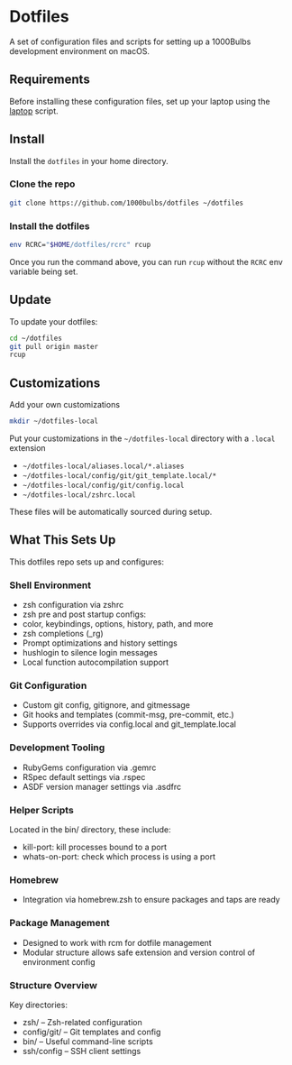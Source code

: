 # Dotfiles

A set of configuration files and scripts for setting up a 1000Bulbs development environment on macOS.

## Requirements

Before installing these configuration files, set up your laptop using the [laptop](https://github.com/1000bulbs/laptop) script.

## Install

Install the `dotfiles` in your home directory.

### Clone the repo

```sh
git clone https://github.com/1000bulbs/dotfiles ~/dotfiles
```

### Install the dotfiles

```sh
env RCRC="$HOME/dotfiles/rcrc" rcup
```

Once you run the command above, you can run `rcup` without the `RCRC` env
variable being set.

## Update

To update your dotfiles:

```sh
cd ~/dotfiles
git pull origin master
rcup
```

## Customizations

Add your own customizations

```sh
mkdir ~/dotfiles-local
```

Put your customizations in the `~/dotfiles-local` directory with a `.local`
extension

- `~/dotfiles-local/aliases.local/*.aliases`
- `~/dotfiles-local/config/git/git_template.local/*`
- `~/dotfiles-local/config/git/config.local`
- `~/dotfiles-local/zshrc.local`

These files will be automatically sourced during setup.

## What This Sets Up

This dotfiles repo sets up and configures:

### Shell Environment

- zsh configuration via zshrc
- zsh pre and post startup configs:
- color, keybindings, options, history, path, and more
- zsh completions (\_rg)
- Prompt optimizations and history settings
- hushlogin to silence login messages
- Local function autocompilation support

### Git Configuration

- Custom git config, gitignore, and gitmessage
- Git hooks and templates (commit-msg, pre-commit, etc.)
- Supports overrides via config.local and git_template.local

### Development Tooling

- RubyGems configuration via .gemrc
- RSpec default settings via .rspec
- ASDF version manager settings via .asdfrc

### Helper Scripts

Located in the bin/ directory, these include:

- kill-port: kill processes bound to a port
- whats-on-port: check which process is using a port

### Homebrew

- Integration via homebrew.zsh to ensure packages and taps are ready

### Package Management

- Designed to work with rcm for dotfile management
- Modular structure allows safe extension and version control of environment config

### Structure Overview

Key directories:

- zsh/ – Zsh-related configuration
- config/git/ – Git templates and config
- bin/ – Useful command-line scripts
- ssh/config – SSH client settings
